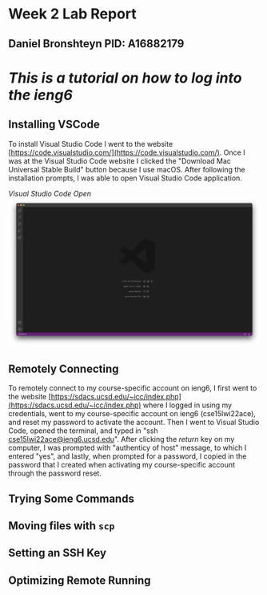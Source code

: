 # Week 2 Lab Report 
**Daniel Bronshteyn**
**PID: A16882179**
---

# *This is a tutorial on how to log into the ieng6*


## Installing VSCode

To install Visual Studio Code I went to the website [https://code.visualstudio.com/](https://code.visualstudio.com/). Once I was at the Visual Studio Code website I clicked the "Download Mac Universal Stable Build" button because I use macOS. After following the installation prompts, I was able to open Visual Studio Code application. 

*Visual Studio Code Open*
![Visual Studio Code Open](Visual%20Studio%20Code%20Open.png)


## Remotely Connecting

To remotely connect to my course-specific account on ieng6, I first went to the website [https://sdacs.ucsd.edu/~icc/index.php](https://sdacs.ucsd.edu/~icc/index.php) where I logged in using my credentials, went to my course-specific account on ieng6 (cse15lwi22ace), and reset my password to activate the account. Then I went to Visual Studio Code, opened the terminal, and typed in "ssh cse15lwi22ace@ieng6.ucsd.edu". After clicking the *return* key on my computer, I was prompted with "authenticy of host" message, to which I entered "yes", and lastly, when prompted for a password, I copied in the password that I created when activating my course-specific account through the password reset. 



## Trying Some Commands




## Moving files with `scp`

## Setting an SSH Key


## Optimizing Remote Running



